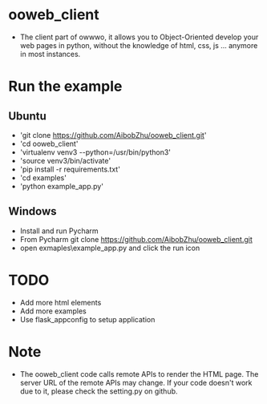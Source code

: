 # ooweb_client
- The client part of owwwo, it allows you to Object-Oriented develop your web pages in python, without the knowledge of html, css, js ... anymore in most instances.

# Run the example
## Ubuntu
- 'git clone https://github.com/AibobZhu/ooweb_client.git'
- 'cd ooweb_client'
- 'virtualenv venv3 --python=/usr/bin/python3'
- 'source venv3/bin/activate'
- 'pip install -r requirements.txt'
- 'cd examples'
- 'python example_app.py'

## Windows
- Install and run Pycharm
- From Pycharm git clone https://github.com/AibobZhu/ooweb_client.git
- open exmaples\example_app.py and click the run icon

# TODO
- Add more html elements
- Add more examples
- Use flask_appconfig to setup application

# Note
- The ooweb_client code calls remote APIs to render the HTML page. The server URL of the remote APIs may change. If your code doesn't work due to it, please check the setting.py on github.
